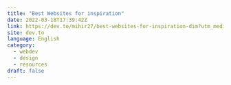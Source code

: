 ```yaml
---
title: "Best Websites for inspiration"
date: 2022-03-18T17:39:42Z
link: https://dev.to/mihir27/best-websites-for-inspiration-dim?utm_medium=RSS&utm_source=news.12bit.vn
site: dev.to
language: English
category:
  - webdev
  - design
  - resources
draft: false
---
```

